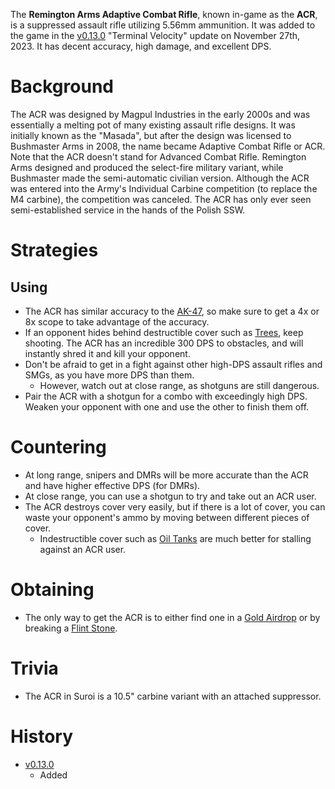 The **Remington Arms Adaptive Combat Rifle**, known in-game as the **ACR**, is a suppressed assault rifle utilizing 5.56mm ammunition. It was added to the game in the [v0.13.0](https://github.com/HasangerGames/suroi/releases/tag/v0.13.0) "Terminal Velocity" update on November 27th, 2023. It has decent accuracy, high damage, and excellent DPS.

# Background

The ACR was designed by Magpul Industries in the early 2000s and was essentially a melting pot of many existing assault rifle designs. It was initially known as the "Masada", but after the design was licensed to Bushmaster Arms in 2008, the name became Adaptive Combat Rifle or ACR. Note that the ACR doesn't stand for Advanced Combat Rifle. Remington Arms designed and produced the select-fire military variant, while Bushmaster made the semi-automatic civilian version. Although the ACR was entered into the Army's Individual Carbine competition (to replace the M4 carbine), the competition was canceled. The ACR has only ever seen semi-established service in the hands of the Polish SSW. 

# Strategies

## Using

- The ACR has similar accuracy to the [AK-47](/weapons/guns/ak47), so make sure to get a 4x or 8x scope to take advantage of the accuracy.
- If an opponent hides behind destructible cover such as [Trees](/obstacles/tree), keep shooting. The ACR has an incredible 300 DPS to obstacles, and will instantly shred it and kill your opponent.
- Don't be afraid to get in a fight against other high-DPS assault rifles and SMGs, as you have more DPS than them.
  - However, watch out at close range, as shotguns are still dangerous.
- Pair the ACR with a shotgun for a combo with exceedingly high DPS. Weaken your opponent with one and use the other to finish them off.

# Countering

- At long range, snipers and DMRs will be more accurate than the ACR and have higher effective DPS (for DMRs).
- At close range, you can use a shotgun to try and take out an ACR user.
- The ACR destroys cover very easily, but if there is a lot of cover, you can waste your opponent's ammo by moving between different pieces of cover.
  - Indestructible cover such as [Oil Tanks](/obstacles/rock) are much better for stalling against an ACR user.

# Obtaining

- The only way to get the ACR is to either find one in a [Gold Airdrop](/obstacles/gold_airdrop_crate) or by breaking a [Flint Stone](/obstacles/flint_stone).

# Trivia

- The ACR in Suroi is a 10.5" carbine variant with an attached suppressor.

# History

- [v0.13.0](https://github.com/HasangerGames/suroi/releases/tag/v0.13.0)
  - Added
